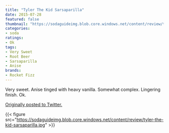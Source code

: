 ```yaml
---
title: "Tyler The Kid Sarsaparilla"
date: 2015-07-28
featured: false
thumbnail: "https://sodaguideimg.blob.core.windows.net/content/review/thumbs/tyler-the-kid-sarsaparilla.jpg"
categories:
- soda
ratings:
- Ok
tags:
- Very Sweet
- Root Beer
- Sarsaparilla
- Anise
brands:
- Rocket Fizz
---
```


Very sweet. Anise tinged with heavy vanilla. Somewhat complex. Lingering finish. Ok.

[Originally posted to Twitter.](https://twitter.com/Cavorter/status/626084333292367872)

{{< figure src="https://sodaguideimg.blob.core.windows.net/content/review/tyler-the-kid-sarsaparilla.jpg" >}}

